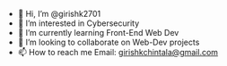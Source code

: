 - 👋 Hi, I’m @girishk2701
- 👀 I’m interested in Cybersecurity 
- 🌱 I’m currently learning Front-End Web Dev
- 💞️ I’m looking to collaborate on Web-Dev projects
- 📫 How to reach me Email: girishkchintala@gmail.com

<!---
girishk2701/girishk2701 is a ✨ special ✨ repository because its `README.md` (this file) appears on your GitHub profile.
You can click the Preview link to take a look at your changes.
--->
